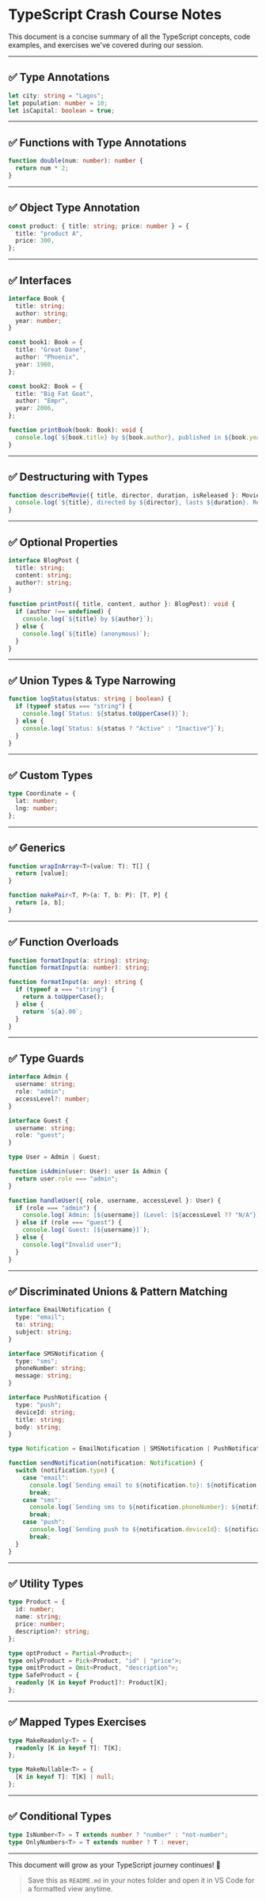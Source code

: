
# TypeScript Crash Course Notes

This document is a concise summary of all the TypeScript concepts, code examples, and exercises we've covered during our session.

---

## ✅ Type Annotations

```ts
let city: string = "Lagos";
let population: number = 10;
let isCapital: boolean = true;
```

---

## ✅ Functions with Type Annotations

```ts
function double(num: number): number {
  return num * 2;
}
```

---

## ✅ Object Type Annotation

```ts
const product: { title: string; price: number } = {
  title: "product A",
  price: 300,
};
```

---

## ✅ Interfaces

```ts
interface Book {
  title: string;
  author: string;
  year: number;
}

const book1: Book = {
  title: "Great Dane",
  author: "Phoenix",
  year: 1980,
};

const book2: Book = {
  title: "Big Fat Goat",
  author: "Empr",
  year: 2006,
};

function printBook(book: Book): void {
  console.log(`${book.title} by ${book.author}, published in ${book.year}`);
}
```

---

## ✅ Destructuring with Types

```ts
function describeMovie({ title, director, duration, isReleased }: Movie): void {
  console.log(`${title}, directed by ${director}, lasts ${duration}. Released: ${isReleased}`);
}
```

---

## ✅ Optional Properties

```ts
interface BlogPost {
  title: string;
  content: string;
  author?: string;
}

function printPost({ title, content, author }: BlogPost): void {
  if (author !== undefined) {
    console.log(`${title} by ${author}`);
  } else {
    console.log(`${title} (anonymous)`);
  }
}
```

---

## ✅ Union Types & Type Narrowing

```ts
function logStatus(status: string | boolean) {
  if (typeof status === "string") {
    console.log(`Status: ${status.toUpperCase()}`);
  } else {
    console.log(`Status: ${status ? "Active" : "Inactive"}`);
  }
}
```

---

## ✅ Custom Types

```ts
type Coordinate = {
  lat: number;
  lng: number;
};
```

---

## ✅ Generics

```ts
function wrapInArray<T>(value: T): T[] {
  return [value];
}

function makePair<T, P>(a: T, b: P): [T, P] {
  return [a, b];
}
```

---

## ✅ Function Overloads

```ts
function formatInput(a: string): string;
function formatInput(a: number): string;

function formatInput(a: any): string {
  if (typeof a === "string") {
    return a.toUpperCase();
  } else {
    return `${a}.00`;
  }
}
```

---

## ✅ Type Guards

```ts
interface Admin {
  username: string;
  role: "admin";
  accessLevel?: number;
}

interface Guest {
  username: string;
  role: "guest";
}

type User = Admin | Guest;

function isAdmin(user: User): user is Admin {
  return user.role === "admin";
}

function handleUser({ role, username, accessLevel }: User) {
  if (role === "admin") {
    console.log(`Admin: [${username}] (Level: [${accessLevel ?? "N/A"}])`);
  } else if (role === "guest") {
    console.log(`Guest: [${username}]`);
  } else {
    console.log("Invalid user");
  }
}
```

---

## ✅ Discriminated Unions & Pattern Matching

```ts
interface EmailNotification {
  type: "email";
  to: string;
  subject: string;
}

interface SMSNotification {
  type: "sms";
  phoneNumber: string;
  message: string;
}

interface PushNotification {
  type: "push";
  deviceId: string;
  title: string;
  body: string;
}

type Notification = EmailNotification | SMSNotification | PushNotification;

function sendNotification(notification: Notification) {
  switch (notification.type) {
    case "email":
      console.log(`Sending email to ${notification.to}: ${notification.subject}`);
      break;
    case "sms":
      console.log(`Sending sms to ${notification.phoneNumber}: ${notification.message}`);
      break;
    case "push":
      console.log(`Sending push to ${notification.deviceId}: ${notification.title} - ${notification.body}`);
      break;
  }
}
```

---

## ✅ Utility Types

```ts
type Product = {
  id: number;
  name: string;
  price: number;
  description?: string;
};

type optProduct = Partial<Product>;
type onlyProduct = Pick<Product, "id" | "price">;
type omitProduct = Omit<Product, "description">;
type SafeProduct = {
  readonly [K in keyof Product]?: Product[K];
};
```

---

## ✅ Mapped Types Exercises

```ts
type MakeReadonly<T> = {
  readonly [K in keyof T]: T[K];
};

type MakeNullable<T> = {
  [K in keyof T]: T[K] | null;
};
```

---

## ✅ Conditional Types

```ts
type IsNumber<T> = T extends number ? "number" : "not-number";
type OnlyNumbers<T> = T extends number ? T : never;
```

---

This document will grow as your TypeScript journey continues! 🚀

> Save this as `README.md` in your notes folder and open it in VS Code for a formatted view anytime.
